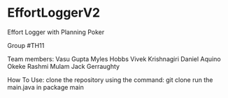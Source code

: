# EffortLoggerV2
Effort Logger with Planning Poker

Group #TH11

Team members:
Vasu Gupta
Myles Hobbs
Vivek Krishnagiri
Daniel Aquino Okeke
Rashmi Mulam
Jack Gerraughty

How To Use:
clone the repository using the command: git clone <HTTP repo path>
run the main.java in package main 
